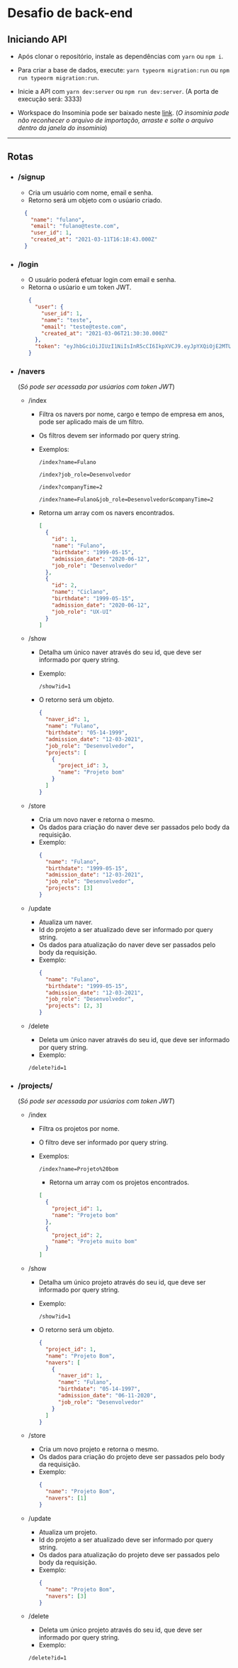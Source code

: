 # Desafio de back-end

## Iniciando API

- Após clonar o repositório, instale as dependências com `yarn` ou `npm i`.

- Para criar a base de dados, execute: `yarn typeorm migration:run` ou `npm run typeorm migration:run`.

- Inicie a API com `yarn dev:server` ou `npm run dev:server`. (A porta de execução será: 3333)

- Workspace do Insominia pode ser baixado neste [link](https://drive.google.com/file/d/1eVHLoMbOWjEXF1Dj14Q2TG8rE1x_RuPA/view?usp=sharing). (*O insominia pode não reconhecer o arquivo de importação, arraste e solte o arquivo dentro da janela do insominia*)
---
## Rotas
- ### /signup
  - Cria um usuário com nome, email e senha.
  - Retorno será um objeto com o usúario criado.
  ```json
    {
      "name": "fulano",
      "email": "fulano@teste.com",
      "user_id": 1,
      "created_at": "2021-03-11T16:18:43.000Z"
    }
- ### /login
  - O usuário poderá efetuar login com email e senha.
  - Retorna o usúario e um token JWT.
    ```json
    {
      "user": {
        "user_id": 1,
        "name": "teste",
        "email": "teste@teste.com",
        "created_at": "2021-03-06T21:30:30.000Z"
      },
      "token": "eyJhbGciOiJIUzI1NiIsInR5cCI6IkpXVCJ9.eyJpYXQiOjE2MTU0MTUwMjYsImV4cCI6MTYxNTU4NzgyNiwic3ViIjoiMSJ9.Isvj5-7GeUOSL_XDKO4260dRIYbJo1ZfI2U-8zRprMY"
    }
- ### /navers

  (*Só pode ser acessada por usúarios com token JWT*)

  - /index
    - Filtra os navers por nome, cargo e tempo de empresa em anos, pode ser aplicado mais de um filtro.
    - Os filtros devem ser informado por query string.
    - Exemplos:

      `/index?name=Fulano`

      `/index?job_role=Desenvolvedor`

      `/index?companyTime=2`

      `/index?name=Fulano&job_role=Desenvolvedor&companyTime=2`

    - Retorna um array com os navers encontrados.
      ```json
      [
        {
          "id": 1,
          "name": "Fulano",
          "birthdate": "1999-05-15",
          "admission_date": "2020-06-12",
          "job_role": "Desenvolvedor"
        },
        {
          "id": 2,
          "name": "Ciclano",
          "birthdate": "1999-05-15",
          "admission_date": "2020-06-12",
          "job_role": "UX-UI"
        }
      ]

  - /show
    - Detalha um único naver através do seu id, que deve ser informado por query string.
    - Exemplo:

      `/show?id=1`

    - O retorno será um objeto.
      ```json
      {
        "naver_id": 1,
        "name": "Fulano",
        "birthdate": "05-14-1999",
        "admission_date": "12-03-2021",
        "job_role": "Desenvolvedor",
        "projects": [
          {
            "project_id": 3,
            "name": "Projeto bom"
          }
        ]
      }

  - /store
    - Cria um novo naver e retorna o mesmo.
    - Os dados para criação do naver deve ser passados pelo body da requisição.
    - Exemplo:
      ```json
      {
        "name": "Fulano",
        "birthdate": "1999-05-15",
        "admission_date": "12-03-2021",
        "job_role": "Desenvolvedor",
        "projects": [3]
      }

  - /update
    - Atualiza um naver.
    - Id do projeto a ser atualizado deve ser informado por query string.
    - Os dados para atualização do naver deve ser passados pelo body da requisição.
    - Exemplo:
      ```json
      {
        "name": "Fulano",
        "birthdate": "1999-05-15",
        "admission_date": "12-03-2021",
        "job_role": "Desenvolvedor",
        "projects": [2, 3]
      }

  - /delete
    - Deleta um único naver através do seu id, que deve ser informado por query string.
    - Exemplo:

    `/delete?id=1`

- ### /projects/

  (*Só pode ser acessada por usúarios com token JWT*)

  - /index
    - Filtra os projetos por nome.
    - O filtro deve ser informado por query string.
    - Exemplos:

      `/index?name=Projeto%20bom`

      - Retorna um array com os projetos encontrados.
      ```json
      [
        {
          "project_id": 1,
          "name": "Projeto bom"
        },
        {
          "project_id": 2,
          "name": "Projeto muito bom"
        }
      ]

  - /show
    - Detalha um único projeto através do seu id, que deve ser informado por query string.
    - Exemplo:

      `/show?id=1`

    - O retorno será um objeto.
      ```json
      {
        "project_id": 1,
        "name": "Projeto Bom",
        "navers": [
          {
            "naver_id": 1,
            "name": "Fulano",
            "birthdate": "05-14-1997",
            "admission_date": "06-11-2020",
            "job_role": "Desenvolvedor"
          }
        ]
      }

  - /store
    - Cria um novo projeto e retorna o mesmo.
    - Os dados para criação do projeto deve ser passados pelo body da requisição.
    - Exemplo:
      ```json
      {
        "name": "Projeto Bom",
        "navers": [1]
      }

  - /update
    - Atualiza um projeto.
    - Id do projeto a ser atualizado deve ser informado por query string.
    - Os dados para atualização do projeto deve ser passados pelo body da requisição.
    - Exemplo:
      ```json
      {
        "name": "Projeto Bom",
        "navers": [3]
      }
  - /delete
    - Deleta um único projeto através do seu id, que deve ser informado por query string.
    - Exemplo:

    `/delete?id=1`


